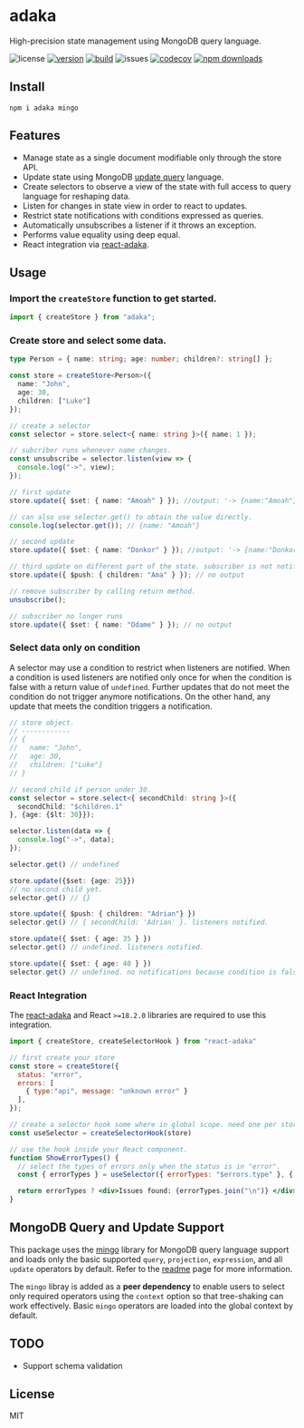 # adaka

High-precision state management using MongoDB query language.

![license](https://img.shields.io/github/license/kofrasa/adaka)
[![version](https://img.shields.io/npm/v/adaka)](https://www.npmjs.org/package/adaka)
[![build](https://github.com/kofrasa/adaka/actions/workflows/node.js.yml/badge.svg)](https://github.com/kofrasa/adaka/actions/workflows/node.js.yml)
![issues](https://img.shields.io/github/issues/kofrasa/adaka)
[![codecov](https://img.shields.io/codecov/c/github/kofrasa/adaka)](https://codecov.io/gh/kofrasa/adaka)
[![npm downloads](https://img.shields.io/npm/dm/adaka)](https://www.npmjs.org/package/adaka)

## Install

`npm i adaka mingo`

## Features

- Manage state as a single document modifiable only through the store API.
- Update state using MongoDB [update query](https://www.mongodb.com/docs/manual/reference/operator/update/) language.
- Create selectors to observe a view of the state with full access to query language for reshaping data.
- Listen for changes in state view in order to react to updates.
- Restrict state notifications with conditions expressed as queries.
- Automatically unsubscribes a listener if it throws an exception.
- Performs value equality using deep equal.
- React integration via [react-adaka](https://www.npmjs.com/package/react-adaka).

## Usage

### Import the `createStore` function to get started.

```ts
import { createStore } from "adaka";
```

### Create store and select some data.

```ts
type Person = { name: string; age: number; children?: string[] };

const store = createStore<Person>({
  name: "John",
  age: 30,
  children: ["Luke"]
});

// create a selector
const selector = store.select<{ name: string }>({ name: 1 });

// subcriber runs whenever name changes.
const unsubscribe = selector.listen(view => {
  console.log("->", view);
});

// first update
store.update({ $set: { name: "Amoah" } }); //output: '-> {name:"Amoah"}'

// can also use selector.get() to obtain the value directly.
console.log(selector.get()); // {name: "Amoah"}

// second update
store.update({ $set: { name: "Donkor" } }); //output: '-> {name:"Donkor"}'

// third update on different part of the state. subscriber is not notified.
store.update({ $push: { children: "Ama" } }); // no output

// remove subscriber by calling return method.
unsubscribe();

// subscriber no longer runs
store.update({ $set: { name: "Odame" } }); // no output
```

### Select data only on condition
A selector may use a condition to restrict when listeners are notified. When a condition is used listeners are notified
only once for when the condition is false with a return value of `undefined`. Further updates that do not meet the condition
do not trigger anymore notifications. On the other hand, any update that meets the condition triggers a notification.

```ts
// store object.
// ------------
// {
//   name: "John",
//   age: 30,
//   children: ["Luke"]
// }

// second child if person under 30.
const selector = store.select<{ secondChild: string }>({
  secondChild: "$children.1"
}, {age: {$lt: 30}});

selector.listen(data => {
  console.log("->", data);
});

selector.get() // undefined

store.update({$set: {age: 25}})
// no second child yet.
selector.get() // {}

store.update({ $push: { children: "Adrian"} })
selector.get() // { secondChild: 'Adrian' }. listeners notified.

store.update({ $set: { age: 35 } })
selector.get() // undefined. listeners notified.

store.update({ $set: { age: 40 } })
selector.get() // undefined. no notifications because condition is false.
```

### React Integration
The [react-adaka](https://www.npmjs.com/package/react-adaka) and React `>=18.2.0` libraries are required to use this integration.

```jsx
import { createStore, createSelectorHook } from "react-adaka"

// first create your store
const store = createStore({
  status: "error",
  errors: [
    { type:"api", message: "unknown error" }
  ],
});

// create a selector hook some where in global scope. need one per store.
const useSelector = createSelectorHook(store)

// use the hook inside your React component.
function ShowErrorTypes() {
  // select the types of errors only when the status is in "error".
  const { errorTypes } = useSelector({ errorTypes: "$errors.type" }, { status: "error"})

  return errorTypes ? <div>Issues found: {errorTypes.join("\n")} </div> : <div/>
}
```

## MongoDB Query and Update Support

This package uses the [mingo](https://npmjs.com/package/mingo) library for MongoDB query language support and loads only the basic supported `query`, `projection`, `expression`, and all `update` operators by default. Refer to the [readme](https://www.npmjs.com/package/mingo) page for more information.

The `mingo` libray is added as a **peer dependency** to enable users to select only required operators using the `context` option so that tree-shaking can work effectively. Basic `mingo` operators are loaded into the global context by default.

## TODO

- Support schema validation

## License
MIT